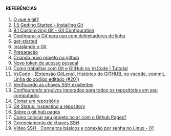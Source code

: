 <!-- markdownlint-disable-next-line -->
#### REFERÊNCIAS

1. [O que é git?](./o_que_e_git.html)
2. [1.5 Getting Started - Installing Git](https://git-scm.com/book/en/v2/Getting-Started-Installing-Git)
3. [8.1 Customizing Git - Git Configuration](https://git-scm.com/book/en/v2/Customizing-Git-Git-Configuration)
4. [Configurar o Git para uso com delimitadores de linha](https://docs.github.com/pt/get-started/getting-started-with-git/configuring-git-to-handle-line-endings)
5. [get-started](https://docs.github.com/en/get-started)
6. [Instalando o Git](https://git-scm.com/book/pt-br/v2/Come%C3%A7ando-Instalando-o-Git)
7. [Preparação](https://githowto.com/pt-BR/setup)
8. [Criando novo projeto no github](https://github.com/new)
9. [Novo token de acesso pessoal](https://github.com/settings/tokens/new)
10. [Como trabalhar com Git e GitHub no VsCode | Tutorial](https://www.youtube.com/watch?v=HIqyLRKv-YE)
11. [VsCode - [Extensão GitLens], Histórico do GITHUB, no vscode, commit, Linha do código editado (#201)](https://www.youtube.com/watch?v=MbgR1rIDuy4)
12. [Verificando as chaves SSH existentes](https://docs.github.com/en/authentication/connecting-to-github-with-ssh/checking-for-existing-ssh-keys)
13. [Configurando arquivos ignorados para todos os repositórios em seu computador](https://docs.github.com/en/get-started/getting-started-with-git/ignoring-files).
14. [Clonar um repositório](https://docs.github.com/pt/repositories/creating-and-managing-repositories/cloning-a-repository)
15. [Git Status: Inspecting a repository](https://www.atlassian.com/git/tutorials/inspecting-a-repository#:~:text=The%20git%20status%20command%20displays,regarding%20the%20committed%20project%20history.)
16. [Sobre o git hub pages](https://docs.github.com/pt/pages/getting-started-with-github-pages/about-github-pages)
17. [Como colocar seu projeto no ar com o Github Pages?](https://www.alura.com.br/artigos/como-colocar-projeto-no-ar-com-github-pages?gclid=CjwKCAjwge2iBhBBEiwAfXDBR5-xJ4w77lyDLzvBzBC7oJwsUkzGfjpIZWV2AzXjSfAPuQAx-RfiNBoClEsQAvD_BwE)
18. [Gerenciamento de chaves SSH](https://www.ssh.com/academy/iam/ssh-key-management)
19. [Vídeo SSH - Conceitos básicos e conexão por senha no Linux - 01](https://www.youtube.com/watch?v=e7TdtHL6b0E)
